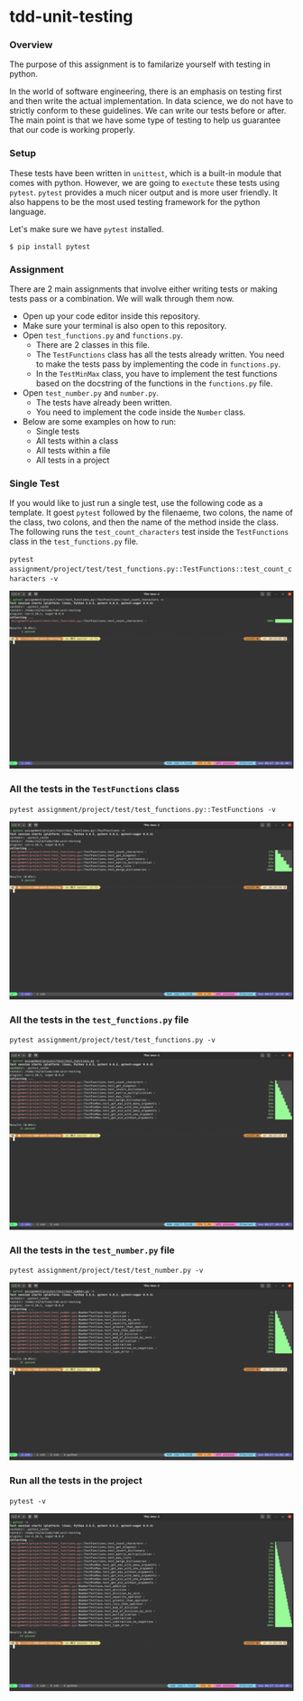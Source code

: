 # tdd-unit-testing

### Overview

The purpose of this assignment is to familarize yourself with testing in python.

In the world of software engineering, there is an emphasis on testing first and then write the actual implementation. In data science, we do not have to strictly conform to these guidelines. We can write our tests before or after. The main point is that we have some type of testing to help us guarantee that our code is working properly.

### Setup

These tests have been written in `unittest`, which is a built-in module that comes with python. However, we are going to `exectute` these tests using `pytest`. `pytest` provides a much nicer output and is more user friendly. It also happens to be the most used testing framework for the python language.

Let's make sure we have `pytest` installed.

```
$ pip install pytest
```

### Assignment

There are 2 main assignments that involve either writing tests or making tests pass or a combination. We will walk through them now.

- Open up your code editor inside this repository.
- Make sure your terminal is also open to this repository.
- Open `test_functions.py` and `functions.py`.
    - There are 2 classes in this file.
    - The `TestFunctions` class has all the tests already written. You need to make the tests pass by implementing the code in `functions.py`.
    - In the `TestMinMax` class, you have to implement the test functions based on the docstring of the functions in the `functions.py` file.
- Open `test_number.py` and `number.py`.
    - The tests have already been written.
    - You need to implement the code inside the `Number` class.
- Below are some examples on how to run:
    - Single tests
    - All tests within a class
    - All tests within a file
    - All tests in a project

### Single Test

If you would like to just run a single test, use the following code as a template. It goest `pytest` followed by the filenaeme, two colons, the name of the class, two colons, and then the name of the method inside the class. The following runs the `test_count_characters` test inside the `TestFunctions` class in the `test_functions.py` file.

`pytest assignment/project/test/test_functions.py::TestFunctions::test_count_characters -v`

![](images/single-test.png)

### All the tests in the `TestFunctions` class

`pytest assignment/project/test/test_functions.py::TestFunctions -v`

![](images/all-test-functions.png)


### All the tests in the `test_functions.py` file

`pytest assignment/project/test/test_functions.py -v`

![](images/functions-and-min-max.png)

### All the tests in the `test_number.py` file

`pytest assignment/project/test/test_number.py -v`

![](images/all-number.png)

### Run all the tests in the project

`pytest -v`

![](images/all-tests.png)
